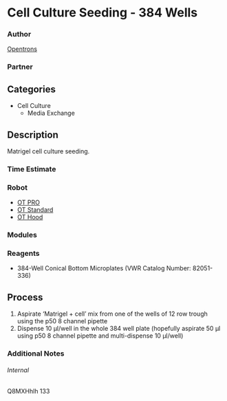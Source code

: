 # Cell Culture Seeding - 384 Wells

### Author
[Opentrons](https://opentrons.com/)

### Partner

## Categories
* Cell Culture
	* Media Exchange


## Description
Matrigel cell culture seeding.

### Time Estimate

### Robot
* [OT PRO](https://opentrons.com/ot-one-pro)
* [OT Standard](https://opentrons.com/ot-one-standard)
* [OT Hood](https://opentrons.com/ot-one-hood)

### Modules

### Reagents
* 384-Well Conical Bottom Microplates (VWR Catalog Number: 82051-336)

## Process
1. Aspirate ‘Matrigel + cell’ mix from one of the wells of 12 row trough using the p50 8 channel pipette
2. Dispense 10 µl/well in the whole 384 well plate (hopefully aspirate 50 µl using p50 8 channel pipette and multi-dispense 10 µl/well)


### Additional Notes


###### Internal
Q8MXHhlh
133
